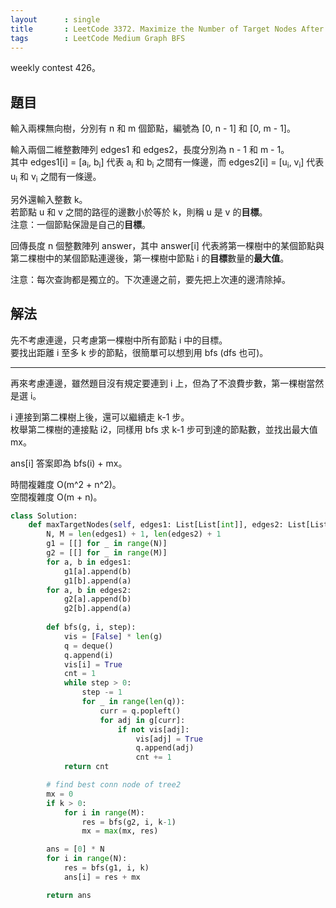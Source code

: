 ```yaml
---
layout      : single
title       : LeetCode 3372. Maximize the Number of Target Nodes After Connecting Trees I
tags        : LeetCode Medium Graph BFS
---
```

weekly contest 426。

## 題目

輸入兩棵無向樹，分別有 n 和 m 個節點，編號為 [0, n - 1] 和 [0, m - 1]。  

輸入兩個二維整數陣列 edges1 和 edges2，長度分別為 n - 1 和 m - 1。  
其中 edges1[i] = [a<sub>i</sub>, b<sub>i</sub>] 代表 a<sub>i</sub> 和 b<sub>i</sub> 之間有一條邊，而 edges2[i] = [u<sub>i</sub>, v<sub>i</sub>] 代表 u<sub>i</sub> 和 v<sub>i</sub> 之間有一條邊。  

另外還輸入整數 k。  
若節點 u 和 v 之間的路徑的邊數小於等於 k，則稱 u 是 v 的**目標**。  
注意：一個節點保證是自己的**目標**。  

回傳長度 n 個整數陣列 answer，其中 answer[i] 代表將第一棵樹中的某個節點與第二棵樹中的某個節點連邊後，第一棵樹中節點 i 的**目標**數量的**最大值**。  

注意：每次查詢都是獨立的。下次連邊之前，要先把上次連的邊清除掉。  

## 解法

先不考慮連邊，只考慮第一棵樹中所有節點 i 中的目標。  
要找出距離 i 至多 k 步的節點，很簡單可以想到用 bfs (dfs 也可)。  

---

再來考慮連邊，雖然題目沒有規定要連到 i 上，但為了不浪費步數，第一棵樹當然是選 i。  

i 連接到第二棵樹上後，還可以繼續走 k-1 步。  
枚舉第二棵樹的連接點 i2，同樣用 bfs 求 k-1 步可到達的節點數，並找出最大值 mx。  

ans[i] 答案即為 bfs(i) + mx。  

時間複雜度 O(m^2 + n^2)。  
空間複雜度 O(m + n)。  

```python
class Solution:
    def maxTargetNodes(self, edges1: List[List[int]], edges2: List[List[int]], k: int) -> List[int]:
        N, M = len(edges1) + 1, len(edges2) + 1
        g1 = [[] for _ in range(N)]
        g2 = [[] for _ in range(M)]
        for a, b in edges1:
            g1[a].append(b)
            g1[b].append(a)
        for a, b in edges2:
            g2[a].append(b)
            g2[b].append(a)
        
        def bfs(g, i, step):
            vis = [False] * len(g)
            q = deque()
            q.append(i)
            vis[i] = True
            cnt = 1
            while step > 0:
                step -= 1
                for _ in range(len(q)):
                    curr = q.popleft()
                    for adj in g[curr]:
                        if not vis[adj]:
                            vis[adj] = True
                            q.append(adj)
                            cnt += 1
            return cnt

        # find best conn node of tree2
        mx = 0
        if k > 0:
            for i in range(M):
                res = bfs(g2, i, k-1)
                mx = max(mx, res)

        ans = [0] * N
        for i in range(N):
            res = bfs(g1, i, k)
            ans[i] = res + mx

        return ans
```
